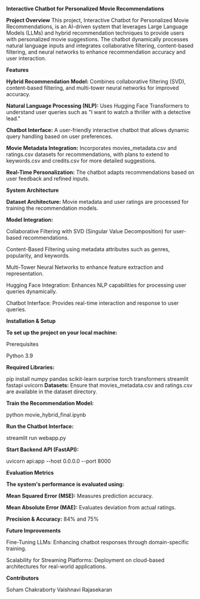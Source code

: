 **Interactive Chatbot for Personalized Movie Recommendations**


**Project Overview**
This project, Interactive Chatbot for Personalized Movie Recommendations, is an AI-driven system that leverages Large Language Models (LLMs) and hybrid recommendation techniques to provide users with personalized movie suggestions. The chatbot dynamically processes natural language inputs and integrates collaborative filtering, content-based filtering, and neural networks to enhance recommendation accuracy and user interaction.

**Features**


**Hybrid Recommendation Model:** Combines collaborative filtering (SVD), content-based filtering, and multi-tower neural networks for improved accuracy.

**Natural Language Processing (NLP):** Uses Hugging Face Transformers to understand user queries such as "I want to watch a thriller with a detective lead."

**Chatbot Interface:** A user-friendly interactive chatbot that allows dynamic query handling based on user preferences.

**Movie Metadata Integration:** Incorporates movies_metadata.csv and ratings.csv datasets for recommendations, with plans to extend to keywords.csv and credits.csv for more detailed suggestions.

**Real-Time Personalization:** The chatbot adapts recommendations based on user feedback and refined inputs.

**System Architecture**

**Dataset Architecture:** Movie metadata and user ratings are processed for training the recommendation models.

**Model Integration:**

Collaborative Filtering with SVD (Singular Value Decomposition) for user-based recommendations.

Content-Based Filtering using metadata attributes such as genres, popularity, and keywords.

Multi-Tower Neural Networks to enhance feature extraction and representation.

Hugging Face Integration: Enhances NLP capabilities for processing user queries dynamically.

Chatbot Interface: Provides real-time interaction and response to user queries.

**Installation & Setup**

**To set up the project on your local machine:**

Prerequisites

Python 3.9

**Required Libraries:**

pip install numpy pandas scikit-learn surprise torch transformers streamlit fastapi uvicorn
**Datasets:** Ensure that movies_metadata.csv and ratings.csv are available in the dataset directory.

**Train the Recommendation Model:**

python movie_hybrid_final.ipynb

**Run the Chatbot Interface:**

streamlit run webapp.py

**Start Backend API (FastAPI):**

uvicorn api:app --host 0.0.0.0 --port 8000

**Evaluation Metrics**

**The system's performance is evaluated using:**

**Mean Squared Error (MSE):** Measures prediction accuracy.

**Mean Absolute Error (MAE):** Evaluates deviation from actual ratings.

**Precision & Accuracy:** 84% and 75%

**Future Improvements**

Fine-Tuning LLMs: Enhancing chatbot responses through domain-specific training.

Scalability for Streaming Platforms: Deployment on cloud-based architectures for real-world applications.

**Contributors**

Soham Chakraborty
Vaishnavi Rajasekaran


